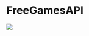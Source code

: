 # FreeGamesAPI
[![](https://img.shields.io/static/v1?label=API&message=Documentation&color=7673e2&url=https://docs.freegamesbot.xyz/)](https://docs.freegamesbot.xyz/)
